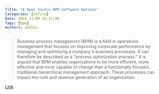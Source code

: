 ```yaml
---
Title: "8 Open Source BPM Software Options"
Categories: [office]
Date: 2016-11-09 18:11:00
Tags: [bpm]
Authors: sedlav
---
```


> Business process management (BPM) is a field in operations management that focuses on improving corporate performance by managing and optimizing a company's business processes. It can therefore be described as a "process optimization process." It is argued that BPM enables organizations to be more efficient, more effective and more capable of change than a functionally focused, traditional hierarchical management approach. These processes can impact the cost and revenue generation of an organization.

[Link](http://www.linuxtoday.com/high_performance/8-open-source-bpm-software-options-161031131004.html)
